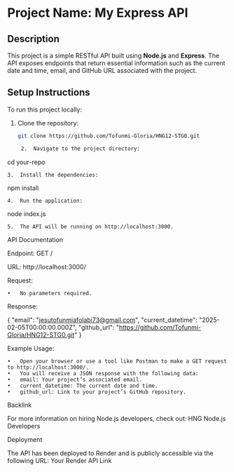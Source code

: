
# Project Name: My Express API

## Description
This project is a simple RESTful API built using **Node.js** and **Express**. The API exposes endpoints that return essential information such as the current date and time, email, and GitHub URL associated with the project.

## Setup Instructions

To run this project locally:
1. Clone the repository:
   ```bash
   git clone https://github.com/Tofunmi-Gloria/HNG12-STG0.git

	2.	Navigate to the project directory:

cd your-repo


	3.	Install the dependencies:

npm install


	4.	Run the application:

node index.js


	5.	The API will be running on http://localhost:3000.

API Documentation

Endpoint: GET /

URL: http://localhost:3000/

Request:

	•	No parameters required.

Response:

{
  "email": "jesutofunmiafolabi73@gmail.com",
  "current_datetime": "2025-02-05T00:00:00.000Z",
  "github_url": "https://github.com/Tofunmi-Gloria/HNG12-STG0.git"
}

Example Usage:

	•	Open your browser or use a tool like Postman to make a GET request to http://localhost:3000/.
	•	You will receive a JSON response with the following data:
	•	email: Your project’s associated email.
	•	current_datetime: The current date and time.
	•	github_url: Link to your project’s GitHub repository.

Backlink

For more information on hiring Node.js developers, check out: HNG Node.js Developers

Deployment

The API has been deployed to Render and is publicly accessible via the following URL:
Your Render API Link

